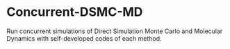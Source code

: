 # Concurrent-DSMC-MD
Run concurrent simulations of Direct Simulation Monte Carlo and Molecular Dynamics with self-developed codes of each method.
